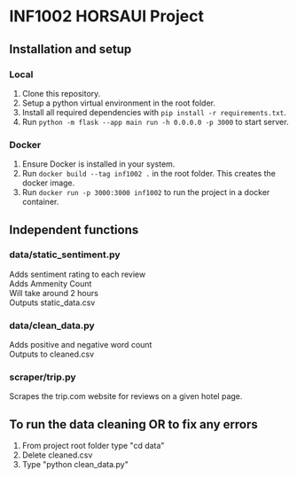 # INF1002 HORSAUI Project

## Installation and setup

### Local 

1. Clone this repository.
2. Setup a python virtual environment in the root folder.
3. Install all required dependencies with `pip install -r requirements.txt`.
4. Run `python -m flask --app main run -h 0.0.0.0 -p 3000` to start server.

### Docker

1. Ensure Docker is installed in your system.
2. Run `docker build --tag inf1002 .` in the root folder. This creates the docker image.
3. Run `docker run -p 3000:3000 inf1002` to run the project in a docker container. 

## Independent functions

### data/static_sentiment.py 
Adds sentiment rating to each review </br>
Adds Ammenity Count </br>
Will take around 2 hours </br>
Outputs static_data.csv

### data/clean_data.py
Adds positive and negative word count  </br>
Outputs to cleaned.csv

### scraper/trip.py
Scrapes the trip.com website for reviews on a given hotel page.

## To run the data cleaning OR to fix any errors

1. From project root folder type "cd data"
2. Delete cleaned.csv
3. Type "python clean_data.py"
